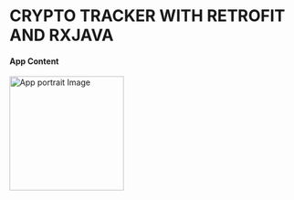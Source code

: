 <h1>CRYPTO TRACKER WITH RETROFIT AND RXJAVA</h1>
<h4>App Content</h4>
<p float = "left">
<img width="200"alt="App portrait Image"src="https://github.com/codception/crypto-tracker-retrofit/blob/master/img/app.gif" >
</p>
